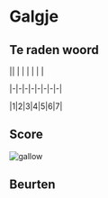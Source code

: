 # Galgje

## Te raden woord

|| | | | | | |

|-|-|-|-|-|-|-|-|

|1|2|3|4|5|6|7|

## Score
![gallow](./images/2.png)

## Beurten

